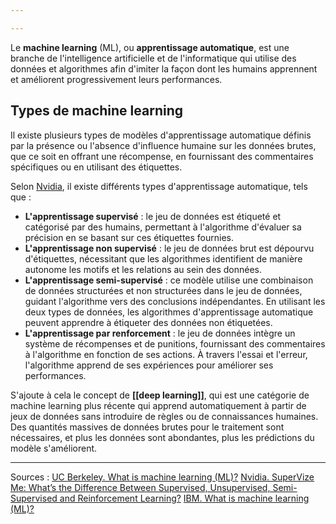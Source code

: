 ```yaml
---

---
```

Le **machine learning** (ML), ou **apprentissage automatique**, est une branche de l'intelligence artificielle et de l'informatique qui utilise des données et algorithmes afin d'imiter la façon dont les humains apprennent et améliorent progressivement leurs performances. 

## Types de machine learning

Il existe plusieurs types de modèles d'apprentissage automatique définis par la présence ou l'absence d'influence humaine sur les données brutes, que ce soit en offrant une récompense, en fournissant des commentaires spécifiques ou en utilisant des étiquettes.

Selon [Nvidia](https://ischoolonline.berkeley.edu/blog/what-is-machine-learning/), il existe différents types d'apprentissage automatique, tels que :

- **L'apprentissage supervisé** : le jeu de données est étiqueté et catégorisé par des humains, permettant à l'algorithme d'évaluer sa précision en se basant sur ces étiquettes fournies.
- **L'apprentissage non supervisé** : le jeu de données brut est dépourvu d'étiquettes, nécessitant que les algorithmes identifient de manière autonome les motifs et les relations au sein des données.
- **L'apprentissage semi-supervisé** : ce modèle utilise une combinaison de données structurées et non structurées dans le jeu de données, guidant l'algorithme vers des conclusions indépendantes. En utilisant les deux types de données, les algorithmes d'apprentissage automatique peuvent apprendre à étiqueter des données non étiquetées.
- **L'apprentissage par renforcement** : le jeu de données intègre un système de récompenses et de punitions, fournissant des commentaires à l'algorithme en fonction de ses actions. À travers l'essai et l'erreur, l'algorithme apprend de ses expériences pour améliorer ses performances.

S'ajoute à cela le concept de **[[deep learning]]**, qui est une catégorie de machine learning plus récente qui apprend automatiquement à partir de jeux de données sans introduire de règles ou de connaissances humaines. Des quantités massives de données brutes pour le traitement sont nécessaires, et plus les données sont abondantes, plus les prédictions du modèle s'améliorent.

---
Sources :
[UC Berkeley. What is machine learning (ML)?](https://ischoolonline.berkeley.edu/blog/what-is-machine-learning/)
[Nvidia. SuperVize Me: What’s the Difference Between Supervised, Unsupervised, Semi-Supervised and Reinforcement Learning?](https://blogs.nvidia.com/blog/supervised-unsupervised-learning/)
[IBM. What is machine learning (ML)?](https://www.ibm.com/topics/machine-learning)